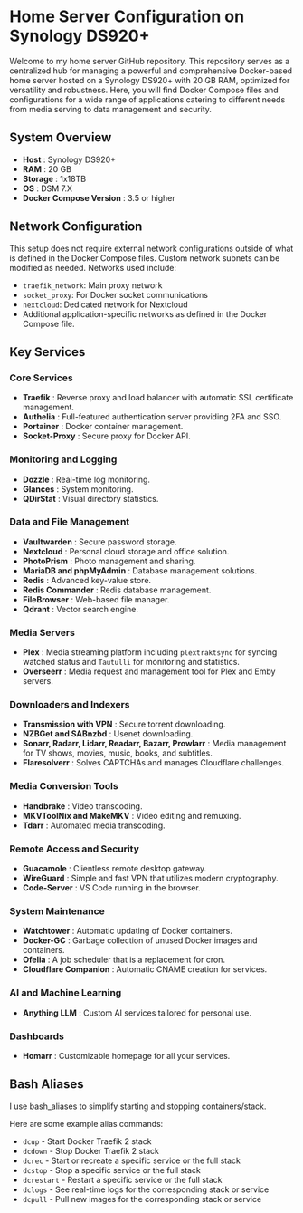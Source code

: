 # Home Server Configuration on Synology DS920+

Welcome to my home server GitHub repository. This repository serves as a centralized hub for managing a powerful and comprehensive Docker-based home server hosted on a Synology DS920+ with 20 GB RAM, optimized for versatility and robustness. Here, you will find Docker Compose files and configurations for a wide range of applications catering to different needs from media serving to data management and security.
## System Overview 
- **Host** : Synology DS920+ 
- **RAM** : 20 GB 
- **Storage** : 1x18TB 
- **OS** : DSM 7.X 
- **Docker Compose Version** : 3.5 or higher
## Network Configuration

This setup does not require external network configurations outside of what is defined in the Docker Compose files. Custom network subnets can be modified as needed. Networks used include: 
- `traefik_network`: Main proxy network 
- `socket_proxy`: For Docker socket communications 
- `nextcloud`: Dedicated network for Nextcloud
- Additional application-specific networks as defined in the Docker Compose file.
## Key Services
### Core Services 
- **Traefik** : Reverse proxy and load balancer with automatic SSL certificate management. 
- **Authelia** : Full-featured authentication server providing 2FA and SSO. 
- **Portainer** : Docker container management. 
- **Socket-Proxy** : Secure proxy for Docker API.
### Monitoring and Logging 
- **Dozzle** : Real-time log monitoring. 
- **Glances** : System monitoring. 
- **QDirStat** : Visual directory statistics.
### Data and File Management 
- **Vaultwarden** : Secure password storage. 
- **Nextcloud** : Personal cloud storage and office solution. 
- **PhotoPrism** : Photo management and sharing. 
- **MariaDB and phpMyAdmin** : Database management solutions. 
- **Redis** : Advanced key-value store. 
- **Redis Commander** : Redis database management. 
- **FileBrowser** : Web-based file manager. 
- **Qdrant** : Vector search engine.
### Media Servers 
- **Plex** : Media streaming platform including `plextraktsync` for syncing watched status and `Tautulli` for monitoring and statistics. 
- **Overseerr** : Media request and management tool for Plex and Emby servers.
### Downloaders and Indexers 
- **Transmission with VPN** : Secure torrent downloading. 
- **NZBGet and SABnzbd** : Usenet downloading. 
- **Sonarr, Radarr, Lidarr, Readarr, Bazarr, Prowlarr** : Media management for TV shows, movies, music, books, and subtitles. 
- **Flaresolverr** : Solves CAPTCHAs and manages Cloudflare challenges.
### Media Conversion Tools 
- **Handbrake** : Video transcoding. 
- **MKVToolNix and MakeMKV** : Video editing and remuxing. 
- **Tdarr** : Automated media transcoding.
### Remote Access and Security 
- **Guacamole** : Clientless remote desktop gateway. 
- **WireGuard** : Simple and fast VPN that utilizes modern cryptography. 
- **Code-Server** : VS Code running in the browser.
### System Maintenance 
- **Watchtower** : Automatic updating of Docker containers. 
- **Docker-GC** : Garbage collection of unused Docker images and containers. 
- **Ofelia** : A job scheduler that is a replacement for cron. 
- **Cloudflare Companion** : Automatic CNAME creation for services.
### AI and Machine Learning 
- **Anything LLM** : Custom AI services tailored for personal use.
### Dashboards 
- **Homarr** : Customizable homepage for all your services.

## Bash Aliases
I use bash_aliases to simplify starting and stopping containers/stack. 

Here are some example alias commands:

- `dcup` - Start Docker Traefik 2 stack
- `dcdown` - Stop Docker Traefik 2 stack
- `dcrec` - Start or recreate a specific service or the full stack
- `dcstop` - Stop a specific service or the full stack
- `dcrestart` - Restart a specific service or the full stack
- `dclogs` - See real-time logs for the corresponding stack or service
- `dcpull` - Pull new images for the corresponding stack or service